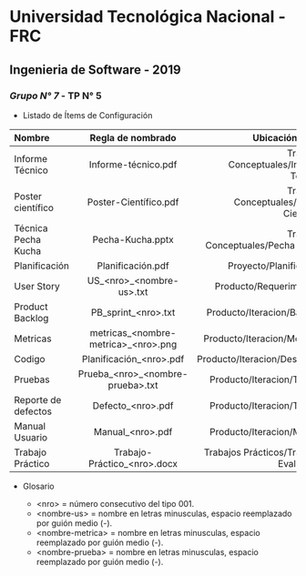 # Universidad Tecnológica Nacional - FRC
## Ingenieria de Software - 2019
### *Grupo N° 7* - TP N° 5

* Listado de Ítems de Configuración

| Nombre  | Regla de nombrado  | Ubicación física |
| :------------ |:---------------:| -----:|
| Informe Técnico | Informe-técnico.pdf | Trabajos Conceptuales/Informe Técnico |
| Poster científico | Poster-Científico.pdf | Trabajos Conceptuales/Poster Científico |
| Técnica Pecha Kucha | Pecha-Kucha.pptx | Trabajos Conceptuales/Pecha Kucha |
| Planificación | Planificación.pdf | Proyecto/Planificación |
| User Story | US_\<nro\>_\<nombre-us\>.txt | Producto/Requerimientos |
| Product Backlog | PB_sprint_\<nro\>.txt | Producto/Iteracion/Backlog |
| Metricas | metricas_\<nombre-metrica\>_\<nro\>.png | Producto/Iteracion/Metricas |
| Codigo | Planificación_\<nro\>.pdf | Producto/Iteracion/Desarrollo |
| Pruebas | Prueba_\<nro\>_\<nombre-prueba\>.txt | Producto/Iteracion/Testing |
| Reporte de defectos | Defecto_\<nro\>.pdf | Producto/Iteracion/Testing |
| Manual Usuario | Manual_\<nro\>.pdf | Producto/Iteracion/Manual |
| Trabajo Práctico | Trabajo-Práctico_\<nro\>.docx | Trabajos Prácticos/Trabajos Evaluables |


* Glosario

    * \<nro\> = número consecutivo del tipo 001.
    * \<nombre-us\> = nombre en letras minusculas, espacio reemplazado por guión medio (-).
    * \<nombre-metrica\> = nombre en letras minusculas, espacio reemplazado por guión medio (-).
    * \<nombre-prueba\> = nombre en letras minusculas, espacio reemplazado por guión medio (-).

